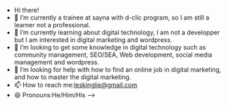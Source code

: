 - Hi there!
- 🔭 I’m currently a trainee at sayna with d-clic program, so I am still a learner not a professional. 
- 🌱 I’m currently learning about digital technology, I am not a developper but I am interested in digital marketing and wordpress. 
- 👯 I’m looking to get some knowledge in digital technology such as community management, SEO/SEA, Web development, social media management and wordpress.
- 🤔 I’m looking for help with how to find an online job in digital marketing, and how to master the digital marketing. 
- 📫 How to reach me:leskinglie@gmail.com
- 😄 Pronouns:He/Him/His
-->
